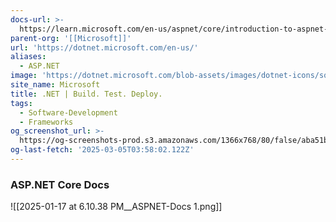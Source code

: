 ```yaml
---
docs-url: >-
  https://learn.microsoft.com/en-us/aspnet/core/introduction-to-aspnet-core?view=aspnetcore-9.0
parent-org: '[[Microsoft]]'
url: 'https://dotnet.microsoft.com/en-us/'
aliases:
  - ASP.NET
image: 'https://dotnet.microsoft.com/blob-assets/images/dotnet-icons/square.png'
site_name: Microsoft
title: .NET | Build. Test. Deploy.
tags:
  - Software-Development
  - Frameworks
og_screenshot_url: >-
  https://og-screenshots-prod.s3.amazonaws.com/1366x768/80/false/aba51b6c10fd1449e5700fc8c022c53157247b32bce5e33217495b11d9aee78a.jpeg
og-last-fetch: '2025-03-05T03:58:02.122Z'
---
```


### ASP.NET Core Docs
![[2025-01-17 at 6.10.38 PM__ASPNET-Docs 1.png]]
